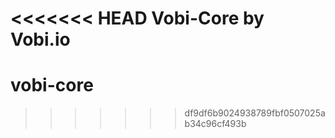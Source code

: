 <<<<<<< HEAD
Vobi-Core by Vobi.io
=======
# vobi-core
>>>>>>> df9df6b9024938789fbf0507025ab34c96cf493b
